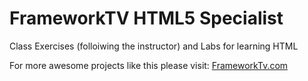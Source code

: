 <h1>FrameworkTV HTML5 Specialist</h1>

Class Exercises (folloiwing the instructor) and Labs for learning HTML

<p>For more awesome projects like this please visit: <a href="http://frameworktv.com" target="_blank">FrameworkTv.com</a></p>
